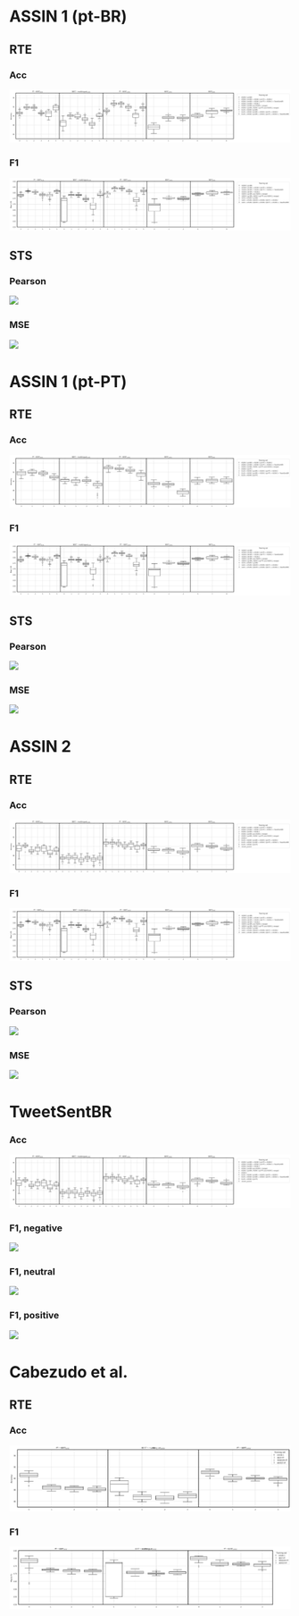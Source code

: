 # ASSIN 1 (pt-BR)

## RTE

### Acc

![](black_and_white/assin1_ptbr_rte_acc.png)

### F1

![](black_and_white/assin1_ptbr_rte_f1.png)

## STS

### Pearson

![](black_and_white/assin1_ptbr_rte_pearson.png)

### MSE

![](black_and_white/assin1_ptbr_rte_mse.png)

# ASSIN 1 (pt-PT)

## RTE

### Acc

![](black_and_white/assin1_ptpt_rte_acc.png)

### F1

![](black_and_white/assin1_ptpt_rte_f1.png)

## STS

### Pearson

![](black_and_white/assin1_ptpt_rte_pearson.png)

### MSE

![](black_and_white/assin1_ptpt_rte_mse.png)

# ASSIN 2

## RTE

### Acc

![](black_and_white/assin2_rte_acc.png)

### F1

![](black_and_white/assin2_rte_f1.png)

## STS

### Pearson

![](black_and_white/assin2_rte_pearson.png)

### MSE

![](black_and_white/assin2_rte_mse.png)

# TweetSentBR

### Acc

![](black_and_white/assin2_rte_acc.png)

### F1, negative

![](black_and_white/assin2_rte_f1neg.png)

### F1, neutral

![](black_and_white/assin2_rte_f1neu.png)

### F1, positive

![](black_and_white/assin2_rte_f1pos.png)

# Cabezudo et al.

## RTE

### Acc

![](black_and_white/cabezudo_acc.png)

### F1

![](black_and_white/cabezudo_f1.png)
